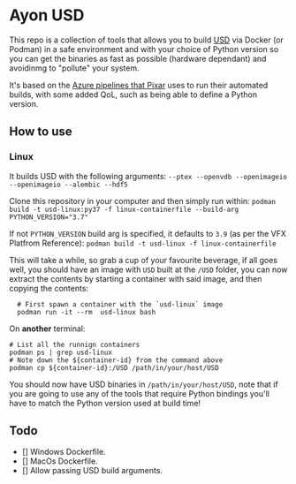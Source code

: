 # Ayon USD

This repo is a collection of tools that allows you to build [USD](https://github.com/PixarAnimationStudios/OpenUSD) via Docker (or Podman) in a safe environment and with your choice of Python version so you can get the binaries as fast as possible (hardware dependant) and avoidinmg to "pollute" your system.

It's based on the [Azure pipelines that Pixar](https://github.com/PixarAnimationStudios/OpenUSD/blob/release/azure-pipelines.yml) uses to run their automated builds, with some added QoL, such as being able to define a Python version.

## How to use

### Linux

It builds USD with the following arguments: `--ptex --openvdb --openimageio --openimageio --alembic --hdf5`

Clone this repository in your computer and then simply run within:
  `podman build -t usd-linux:py37 -f linux-containerfile --build-arg PYTHON_VERSION="3.7"`

If not `PYTHON_VERSION` build arg is specified, it defaults to `3.9` (as per the VFX Platfrom Reference):
  `podman build -t usd-linux -f linux-containerfile`

This will take a while, so grab a cup of your favourite beverage, if all goes well, you should have an image with `USD` built at the `/USD` folder, you can now extract the contents by starting a container with said image, and then copying the contents:
```
  # First spawn a container with the `usd-linux` image
  podman run -it --rm  usd-linux bash 
```

On **another** terminal:
  ```
  # List all the runnign containers
  podman ps | grep usd-linux
  # Note down the ${container-id} from the command above
  podman cp ${container-id}:/USD /path/in/your/host/USD
```

You should now have USD binaries in `/path/in/your/host/USD`, note that if you are going to use any of the tools that require Python bindings you'll have to match the Python version used at build time!

## Todo
 - [] Windows Dockerfile.
 - [] MacOs Dockerfile.
 - [] Allow passing USD build arguments.


